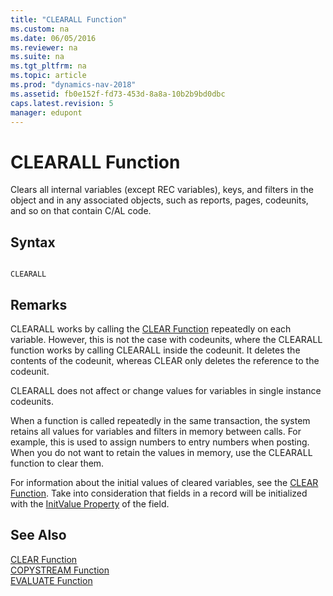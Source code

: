 ```yaml
---
title: "CLEARALL Function"
ms.custom: na
ms.date: 06/05/2016
ms.reviewer: na
ms.suite: na
ms.tgt_pltfrm: na
ms.topic: article
ms.prod: "dynamics-nav-2018"
ms.assetid: fb0e152f-fd73-453d-8a8a-10b2b9bd0dbc
caps.latest.revision: 5
manager: edupont
---
```

# CLEARALL Function
Clears all internal variables \(except REC variables\), keys, and filters in the object and in any associated objects, such as reports, pages, codeunits, and so on that contain C/AL code.  
  
## Syntax  
  
```  
  
CLEARALL  
```  
  
## Remarks  
 CLEARALL works by calling the [CLEAR Function](CLEAR-Function.md) repeatedly on each variable. However, this is not the case with codeunits, where the CLEARALL function works by calling CLEARALL inside the codeunit. It deletes the contents of the codeunit, whereas CLEAR only deletes the reference to the codeunit.  
  
 CLEARALL does not affect or change values for variables in single instance codeunits.  
  
 When a function is called repeatedly in the same transaction, the system retains all values for variables and filters in memory between calls. For example, this is used to assign numbers to entry numbers when posting. When you do not want to retain the values in memory, use the CLEARALL function to clear them.  
  
 For information about the initial values of cleared variables, see the [CLEAR Function](CLEAR-Function.md). Take into consideration that fields in a record will be initialized with the [InitValue Property](InitValue-Property.md) of the field.  
  
## See Also  
 [CLEAR Function](CLEAR-Function.md)   
 [COPYSTREAM Function](COPYSTREAM-Function.md)   
 [EVALUATE Function](EVALUATE-Function.md)